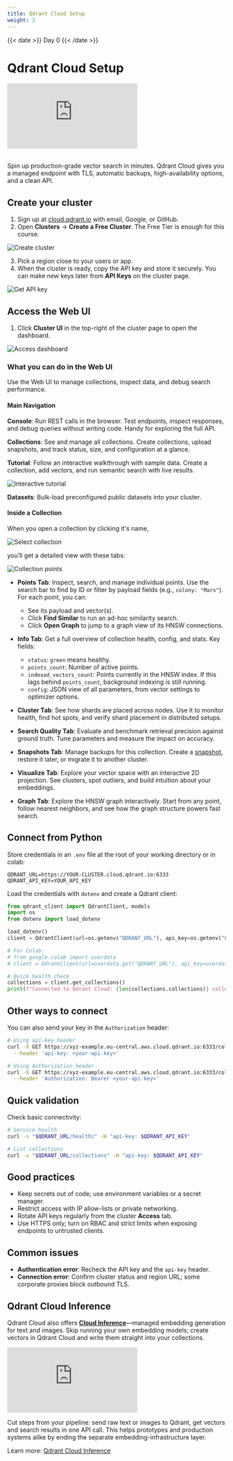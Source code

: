 ```yaml
---
title: Qdrant Cloud Setup
weight: 2
---
```


{{< date >}} Day 0 {{< /date >}}

# Qdrant Cloud Setup

<div class="video">
<iframe 
  src="https://www.youtube.com/embed/PLTlJyrSkng?si=y9fNtxNS34PdcKBk"
  frameborder="0"
  allow="accelerometer; autoplay; clipboard-write; encrypted-media; gyroscope; picture-in-picture; web-share"
  referrerpolicy="strict-origin-when-cross-origin"
  allowfullscreen>
</iframe>
</div>

<br/>

Spin up production-grade vector search in minutes. Qdrant Cloud gives you a managed endpoint with TLS, automatic backups, high-availability options, and a clean API.

## Create your cluster

1. Sign up at [cloud.qdrant.io](https://cloud.qdrant.io/signup) with email, Google, or GitHub.
2. Open **Clusters** → **Create a Free Cluster**. The Free Tier is enough for this course.

![Create cluster](/docs/gettingstarted/gui-quickstart/create-cluster.png)

3. Pick a region close to your users or app.
4. When the cluster is ready, copy the API key and store it securely. You can make new keys later from **API Keys** on the cluster page.

![Get API key](/docs/gettingstarted/gui-quickstart/api-key.png)


## Access the Web UI

1. Click **Cluster UI** in the top-right of the cluster page to open the dashboard.

![Access dashboard](/docs/gettingstarted/gui-quickstart/access-dashboard.png)

### What you can do in the Web UI

Use the Web UI to manage collections, inspect data, and debug search performance.

#### Main Navigation

**Console**: Run REST calls in the browser. Test endpoints, inspect responses, and debug queries without writing code. Handy for exploring the full API.

**Collections**: See and manage all collections. Create collections, upload snapshots, and track status, size, and configuration at a glance.

**Tutorial**: Follow an interactive walkthrough with sample data. Create a collection, add vectors, and run semantic search with live results.

![Interactive tutorial](/docs/gettingstarted/gui-quickstart/interactive-tutorial.png)

**Datasets**: Bulk-load preconfigured public datasets into your cluster.

#### Inside a Collection

When you open a collection by clicking it's name,

![Select collection](/courses/day0/select-collection.png)

you’ll get a detailed view with these tabs:

![Collection points](/courses/day0/collection-points.png)

* **Points Tab**: Inspect, search, and manage individual points. Use the search bar to find by ID or filter by payload fields (e.g., `colony: "Mars"`). For each point, you can:

  * See its payload and vector(s).
  * Click **Find Similar** to run an ad-hoc similarity search.
  * Click **Open Graph** to jump to a graph view of its HNSW connections.

* **Info Tab**: Get a full overview of collection health, config, and stats. Key fields:

  * `status`: `green` means healthy.
  * `points_count`: Number of active points.
  * `indexed_vectors_count`: Points currently in the HNSW index. If this lags behind `points_count`, background indexing is still running.
  * `config`: JSON view of all parameters, from vector settings to optimizer options.

* **Cluster Tab**: See how shards are placed across nodes. Use it to monitor health, find hot spots, and verify shard placement in distributed setups.

* **Search Quality Tab**: Evaluate and benchmark retrieval precision against ground truth. Tune parameters and measure the impact on accuracy.

* **Snapshots Tab**: Manage backups for this collection. Create a [snapshot](/documentation/concepts/snapshots/), restore it later, or migrate it to another cluster.

* **Visualize Tab**: Explore your vector space with an interactive 2D projection. See clusters, spot outliers, and build intuition about your embeddings.

* **Graph Tab**: Explore the HNSW graph interactively. Start from any point, follow nearest neighbors, and see how the graph structure powers fast search.

## Connect from Python

Store credentials in an `.env` file at the root of your working directory or in colab:

```env
QDRANT_URL=https://YOUR-CLUSTER.cloud.qdrant.io:6333
QDRANT_API_KEY=YOUR_API_KEY
```

Load the credentials with `dotenv` and create a Qdrant client:

```python
from qdrant_client import QdrantClient, models
import os
from dotenv import load_dotenv

load_dotenv()
client = QdrantClient(url=os.getenv("QDRANT_URL"), api_key=os.getenv("QDRANT_API_KEY"))

# For Colab:
# from google.colab import userdata
# client = QdrantClient(url=userdata.get("QDRANT_URL"), api_key=userdata.get("QDRANT_API_KEY"))

# Quick health check
collections = client.get_collections()
print(f"Connected to Qdrant Cloud: {len(collections.collections)} collections")
```

## Other ways to connect

You can also send your key in the `Authorization` header:

```bash
# Using api-key header
curl -X GET https://xyz-example.eu-central.aws.cloud.qdrant.io:6333/collections \
  --header 'api-key: <your-api-key>'

# Using Authorization header  
curl -X GET https://xyz-example.eu-central.aws.cloud.qdrant.io:6333/collections \
  --header 'Authorization: Bearer <your-api-key>'
```

## Quick validation

Check basic connectivity:

```bash
# Service health
curl -s "$QDRANT_URL/healthz" -H "api-key: $QDRANT_API_KEY"

# List collections
curl -s "$QDRANT_URL/collections" -H "api-key: $QDRANT_API_KEY"
```

## Good practices

* Keep secrets out of code; use environment variables or a secret manager.
* Restrict access with IP allow-lists or private networking.
* Rotate API keys regularly from the cluster **Access** tab.
* Use HTTPS only; turn on RBAC and strict limits when exposing endpoints to untrusted clients.

## Common issues

* **Authentication error**: Recheck the API key and the `api-key` header.
* **Connection error**: Confirm cluster status and region URL; some corporate proxies block outbound TLS.

## Qdrant Cloud Inference

Qdrant Cloud also offers **[Cloud Inference](/cloud-inference/)**—managed embedding generation for text and images. Skip running your own embedding models; create vectors in Qdrant Cloud and write them straight into your collections.

<div class="video">
<iframe
  src="https://www.youtube.com/embed/nJIX0zhrBL4?rel=0"
  frameborder="0"
  allow="accelerometer; autoplay; clipboard-write; encrypted-media; gyroscope; picture-in-picture; web-share"
  referrerpolicy="strict-origin-when-cross-origin"
  allowfullscreen>
</iframe>
</div>

Cut steps from your pipeline: send raw text or images to Qdrant, get vectors and search results in one API call. This helps prototypes and production systems alike by ending the separate embedding-infrastructure layer.

Learn more: [Qdrant Cloud Inference](/documentation/cloud/inference/)